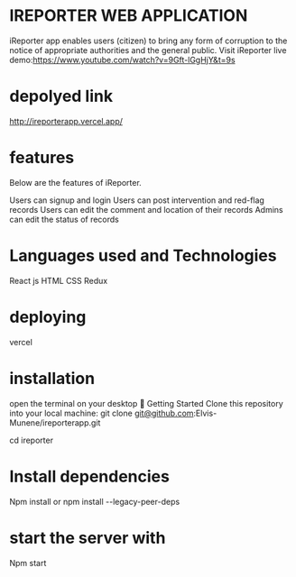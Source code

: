 # IREPORTER WEB APPLICATION 


iReporter app enables users (citizen) to bring any form of corruption to the notice of appropriate authorities and the general public. Visit iReporter live demo:https://www.youtube.com/watch?v=9Gft-lGgHjY&t=9s

# depolyed  link

http://ireporterapp.vercel.app/

# features

Below are the features of iReporter.

Users can signup and login
Users can post intervention and red-flag records
Users can edit the comment and location of their records
Admins can edit the status of records

# Languages used and Technologies 

React js
HTML
CSS
Redux
# deploying 

vercel


# installation
open the terminal on your desktop
🚀  Getting Started
Clone this repository into your local machine:
git clone git@github.com:Elvis-Munene/ireporterapp.git

cd ireporter
# Install dependencies
Npm install or npm install --legacy-peer-deps
  # start the server with
   Npm start 


  

